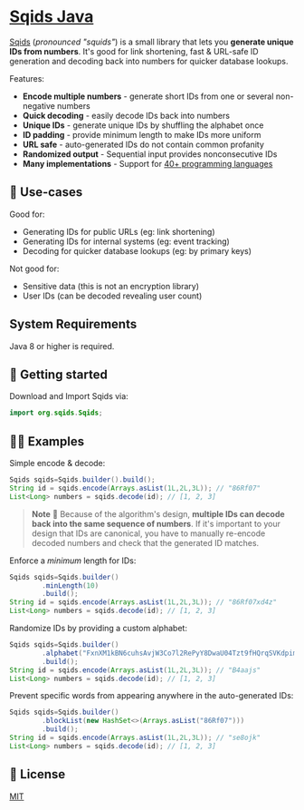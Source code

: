 # [Sqids Java](https://sqids.org/java)

[Sqids](https://sqids.org/java) (*pronounced "squids"*) is a small library that lets you **generate unique IDs from
numbers**. It's good for link shortening, fast & URL-safe ID generation and decoding back into numbers for quicker
database lookups.

Features:

- **Encode multiple numbers** - generate short IDs from one or several non-negative numbers
- **Quick decoding** - easily decode IDs back into numbers
- **Unique IDs** - generate unique IDs by shuffling the alphabet once
- **ID padding** - provide minimum length to make IDs more uniform
- **URL safe** - auto-generated IDs do not contain common profanity
- **Randomized output** - Sequential input provides nonconsecutive IDs
- **Many implementations** - Support for [40+ programming languages](https://sqids.org/)

## 🧰 Use-cases

Good for:

- Generating IDs for public URLs (eg: link shortening)
- Generating IDs for internal systems (eg: event tracking)
- Decoding for quicker database lookups (eg: by primary keys)

Not good for:

- Sensitive data (this is not an encryption library)
- User IDs (can be decoded revealing user count)


## System Requirements
Java 8 or higher is required.


## 🚀 Getting started

Download and Import Sqids via:

```java
import org.sqids.Sqids;
```

## 👩‍💻 Examples

Simple encode & decode:

```java
Sqids sqids=Sqids.builder().build();
String id = sqids.encode(Arrays.asList(1L,2L,3L)); // "86Rf07"
List<Long> numbers = sqids.decode(id); // [1, 2, 3]
```

> **Note**
> 🚧 Because of the algorithm's design, **multiple IDs can decode back into the same sequence of numbers**. If it's
> important to your design that IDs are canonical, you have to manually re-encode decoded numbers and check that the
> generated ID matches.

Enforce a *minimum* length for IDs:

```java
Sqids sqids=Sqids.builder()
        .minLength(10)
        .build();
String id = sqids.encode(Arrays.asList(1L,2L,3L)); // "86Rf07xd4z"
List<Long> numbers = sqids.decode(id); // [1, 2, 3]
```

Randomize IDs by providing a custom alphabet:

```java
Sqids sqids=Sqids.builder()
        .alphabet("FxnXM1kBN6cuhsAvjW3Co7l2RePyY8DwaU04Tzt9fHQrqSVKdpimLGIJOgb5ZE")
        .build();
String id = sqids.encode(Arrays.asList(1L,2L,3L)); // "B4aajs"
List<Long> numbers = sqids.decode(id); // [1, 2, 3]
```

Prevent specific words from appearing anywhere in the auto-generated IDs:

```java
Sqids sqids=Sqids.builder()
        .blockList(new HashSet<>(Arrays.asList("86Rf07")))
        .build();
String id = sqids.encode(Arrays.asList(1L,2L,3L)); // "se8ojk"
List<Long> numbers = sqids.decode(id); // [1, 2, 3]
```

## 📝 License

[MIT](LICENSE)